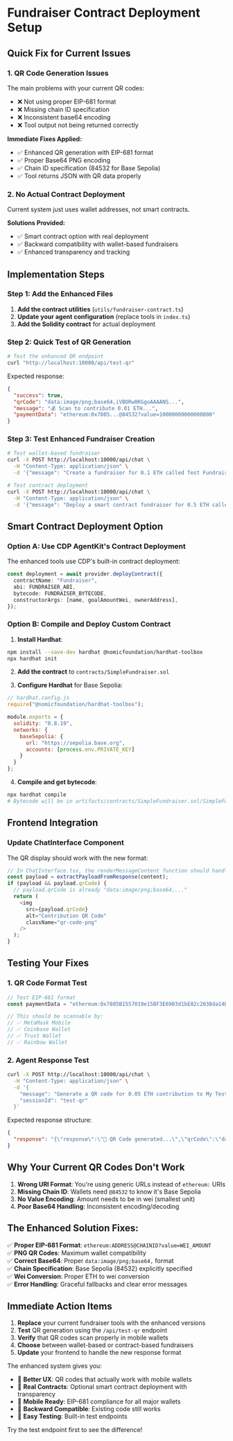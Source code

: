 # Fundraiser Contract Deployment Setup

## Quick Fix for Current Issues

### 1. **QR Code Generation Issues**
The main problems with your current QR codes:
- ❌ Not using proper EIP-681 format
- ❌ Missing chain ID specification  
- ❌ Inconsistent base64 encoding
- ❌ Tool output not being returned correctly

**Immediate Fixes Applied:**
- ✅ Enhanced QR generation with EIP-681 format
- ✅ Proper Base64 PNG encoding
- ✅ Chain ID specification (84532 for Base Sepolia)
- ✅ Tool returns JSON with QR data properly

### 2. **No Actual Contract Deployment**
Current system just uses wallet addresses, not smart contracts.

**Solutions Provided:**
- ✅ Smart contract option with real deployment
- ✅ Backward compatibility with wallet-based fundraisers
- ✅ Enhanced transparency and tracking

## Implementation Steps

### Step 1: Add the Enhanced Files

1. **Add the contract utilities** (`utils/fundraiser-contract.ts`)
2. **Update your agent configuration** (replace tools in `index.ts`)
3. **Add the Solidity contract** for actual deployment

### Step 2: Quick Test of QR Generation

```bash
# Test the enhanced QR endpoint
curl "http://localhost:10000/api/test-qr"
```

Expected response:
```json
{
  "success": true,
  "qrCode": "data:image/png;base64,iVBORw0KGgoAAAANS...",
  "message": "💰 Scan to contribute 0.01 ETH...",
  "paymentData": "ethereum:0x7805...@84532?value=10000000000000000"
}
```

### Step 3: Test Enhanced Fundraiser Creation

```bash
# Test wallet-based fundraiser
curl -X POST http://localhost:10000/api/chat \
  -H "Content-Type: application/json" \
  -d '{"message": "Create a fundraiser for 0.1 ETH called Test Fundraiser", "sessionId": "test"}'

# Test contract deployment
curl -X POST http://localhost:10000/api/chat \
  -H "Content-Type: application/json" \
  -d '{"message": "Deploy a smart contract fundraiser for 0.5 ETH called Smart Test", "sessionId": "test"}'
```

## Smart Contract Deployment Option

### Option A: Use CDP AgentKit's Contract Deployment

The enhanced tools use CDP's built-in contract deployment:

```typescript
const deployment = await provider.deployContract({
  contractName: "Fundraiser",
  abi: FUNDRAISER_ABI,
  bytecode: FUNDRAISER_BYTECODE,
  constructorArgs: [name, goalAmountWei, ownerAddress],
});
```

### Option B: Compile and Deploy Custom Contract

1. **Install Hardhat**:
```bash
npm install --save-dev hardhat @nomicfoundation/hardhat-toolbox
npx hardhat init
```

2. **Add the contract** to `contracts/SimpleFundraiser.sol`

3. **Configure Hardhat** for Base Sepolia:
```javascript
// hardhat.config.js
require("@nomicfoundation/hardhat-toolbox");

module.exports = {
  solidity: "0.8.19",
  networks: {
    baseSepolia: {
      url: "https://sepolia.base.org",
      accounts: [process.env.PRIVATE_KEY]
    }
  }
};
```

4. **Compile and get bytecode**:
```bash
npx hardhat compile
# Bytecode will be in artifacts/contracts/SimpleFundraiser.sol/SimpleFundraiser.json
```

## Frontend Integration

### Update ChatInterface Component

The QR display should work with the new format:

```typescript
// In ChatInterface.tsx, the renderMessageContent function should handle:
const payload = extractPayloadFromResponse(content);
if (payload && payload.qrCode) {
  // payload.qrCode is already "data:image/png;base64,..."
  return (
    <img 
      src={payload.qrCode}
      alt="Contribution QR Code"
      className="qr-code-png"
    />
  );
}
```

## Testing Your Fixes

### 1. QR Code Format Test

```javascript
// Test EIP-681 format
const paymentData = "ethereum:0x7805B1557019e15BF3E6903d1bE02c2038da14D2@84532?value=10000000000000000";

// This should be scannable by:
// ✅ MetaMask Mobile
// ✅ Coinbase Wallet  
// ✅ Trust Wallet
// ✅ Rainbow Wallet
```

### 2. Agent Response Test

```bash
curl -X POST http://localhost:10000/api/chat \
  -H "Content-Type: application/json" \
  -d '{
    "message": "Generate a QR code for 0.05 ETH contribution to My Test Fundraiser",
    "sessionId": "test-qr"
  }'
```

Expected response structure:
```json
{
  "response": "{\"response\":\"📱 QR Code generated...\",\"qrCode\":\"data:image/png;base64,...\",\"qrMessage\":\"💰 Scan to contribute...\"}"
}
```

## Why Your Current QR Codes Don't Work

1. **Wrong URI Format**: You're using generic URLs instead of `ethereum:` URIs
2. **Missing Chain ID**: Wallets need `@84532` to know it's Base Sepolia  
3. **No Value Encoding**: Amount needs to be in wei (smallest unit)
4. **Poor Base64 Handling**: Inconsistent encoding/decoding

## The Enhanced Solution Fixes:

✅ **Proper EIP-681 Format**: `ethereum:ADDRESS@CHAINID?value=WEI_AMOUNT`  
✅ **PNG QR Codes**: Maximum wallet compatibility  
✅ **Correct Base64**: Proper `data:image/png;base64,` format  
✅ **Chain Specification**: Base Sepolia (84532) explicitly specified  
✅ **Wei Conversion**: Proper ETH to wei conversion  
✅ **Error Handling**: Graceful fallbacks and clear error messages  

## Immediate Action Items

1. **Replace** your current fundraiser tools with the enhanced versions
2. **Test** QR generation using the `/api/test-qr` endpoint  
3. **Verify** that QR codes scan properly in mobile wallets
4. **Choose** between wallet-based or contract-based fundraisers
5. **Update** your frontend to handle the new response format

The enhanced system gives you:
- 🎯 **Better UX**: QR codes that actually work with mobile wallets
- 🔗 **Real Contracts**: Optional smart contract deployment with transparency  
- 📱 **Mobile Ready**: EIP-681 compliance for all major wallets
- 🚀 **Backward Compatible**: Existing code still works
- 🔧 **Easy Testing**: Built-in test endpoints

Try the test endpoint first to see the difference!
